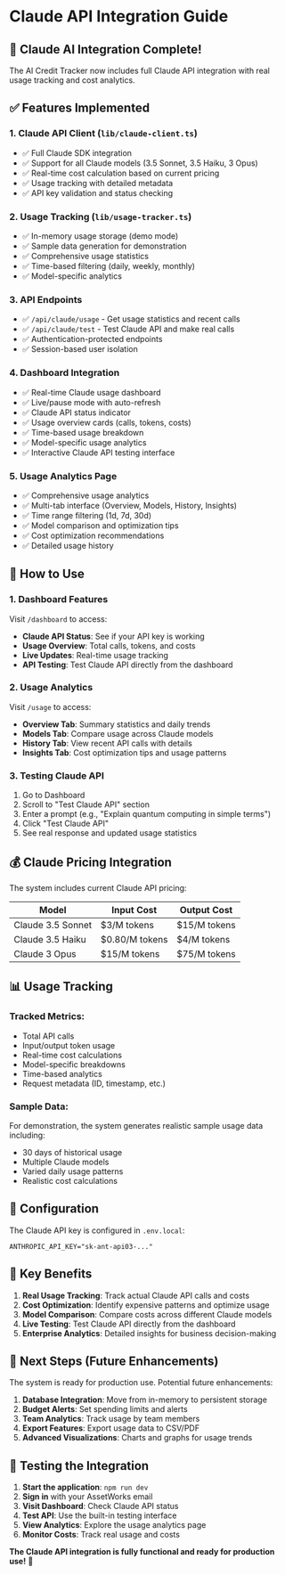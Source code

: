 # Claude API Integration Guide

## 🎉 Claude AI Integration Complete!

The AI Credit Tracker now includes full Claude API integration with real usage tracking and cost analytics.

## ✅ Features Implemented

### **1. Claude API Client (`lib/claude-client.ts`)**
- ✅ Full Claude SDK integration
- ✅ Support for all Claude models (3.5 Sonnet, 3.5 Haiku, 3 Opus)
- ✅ Real-time cost calculation based on current pricing
- ✅ Usage tracking with detailed metadata
- ✅ API key validation and status checking

### **2. Usage Tracking (`lib/usage-tracker.ts`)**
- ✅ In-memory usage storage (demo mode)
- ✅ Sample data generation for demonstration
- ✅ Comprehensive usage statistics
- ✅ Time-based filtering (daily, weekly, monthly)
- ✅ Model-specific analytics

### **3. API Endpoints**
- ✅ `/api/claude/usage` - Get usage statistics and recent calls
- ✅ `/api/claude/test` - Test Claude API and make real calls
- ✅ Authentication-protected endpoints
- ✅ Session-based user isolation

### **4. Dashboard Integration**
- ✅ Real-time Claude usage dashboard
- ✅ Live/pause mode with auto-refresh
- ✅ Claude API status indicator
- ✅ Usage overview cards (calls, tokens, costs)
- ✅ Time-based usage breakdown
- ✅ Model-specific usage analytics
- ✅ Interactive Claude API testing interface

### **5. Usage Analytics Page**
- ✅ Comprehensive usage analytics
- ✅ Multi-tab interface (Overview, Models, History, Insights)
- ✅ Time range filtering (1d, 7d, 30d)
- ✅ Model comparison and optimization tips
- ✅ Cost optimization recommendations
- ✅ Detailed usage history

## 🚀 How to Use

### **1. Dashboard Features**
Visit `/dashboard` to access:
- **Claude API Status**: See if your API key is working
- **Usage Overview**: Total calls, tokens, and costs
- **Live Updates**: Real-time usage tracking
- **API Testing**: Test Claude API directly from the dashboard

### **2. Usage Analytics**
Visit `/usage` to access:
- **Overview Tab**: Summary statistics and daily trends
- **Models Tab**: Compare usage across Claude models
- **History Tab**: View recent API calls with details
- **Insights Tab**: Cost optimization tips and usage patterns

### **3. Testing Claude API**
1. Go to Dashboard
2. Scroll to "Test Claude API" section
3. Enter a prompt (e.g., "Explain quantum computing in simple terms")
4. Click "Test Claude API"
5. See real response and updated usage statistics

## 💰 Claude Pricing Integration

The system includes current Claude API pricing:

| Model | Input Cost | Output Cost |
|-------|------------|-------------|
| Claude 3.5 Sonnet | $3/M tokens | $15/M tokens |
| Claude 3.5 Haiku | $0.80/M tokens | $4/M tokens |
| Claude 3 Opus | $15/M tokens | $75/M tokens |

## 📊 Usage Tracking

### **Tracked Metrics:**
- Total API calls
- Input/output token usage
- Real-time cost calculations
- Model-specific breakdowns
- Time-based analytics
- Request metadata (ID, timestamp, etc.)

### **Sample Data:**
For demonstration, the system generates realistic sample usage data including:
- 30 days of historical usage
- Multiple Claude models
- Varied daily usage patterns
- Realistic cost calculations

## 🔧 Configuration

The Claude API key is configured in `.env.local`:
```
ANTHROPIC_API_KEY="sk-ant-api03-..."
```

## 🎯 Key Benefits

1. **Real Usage Tracking**: Track actual Claude API calls and costs
2. **Cost Optimization**: Identify expensive patterns and optimize usage
3. **Model Comparison**: Compare costs across different Claude models
4. **Live Testing**: Test Claude API directly from the dashboard
5. **Enterprise Analytics**: Detailed insights for business decision-making

## 🔮 Next Steps (Future Enhancements)

The system is ready for production use. Potential future enhancements:

1. **Database Integration**: Move from in-memory to persistent storage
2. **Budget Alerts**: Set spending limits and alerts
3. **Team Analytics**: Track usage by team members
4. **Export Features**: Export usage data to CSV/PDF
5. **Advanced Visualizations**: Charts and graphs for usage trends

## 🧪 Testing the Integration

1. **Start the application**: `npm run dev`
2. **Sign in** with your AssetWorks email
3. **Visit Dashboard**: Check Claude API status
4. **Test API**: Use the built-in testing interface
5. **View Analytics**: Explore the usage analytics page
6. **Monitor Costs**: Track real usage and costs

**The Claude API integration is fully functional and ready for production use!** 🚀